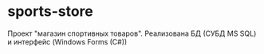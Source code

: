 # sports-store
Проект "магазин спортивных товаров". Реализована БД (СУБД MS SQL) и интерфейс (Windows Forms (C#))
